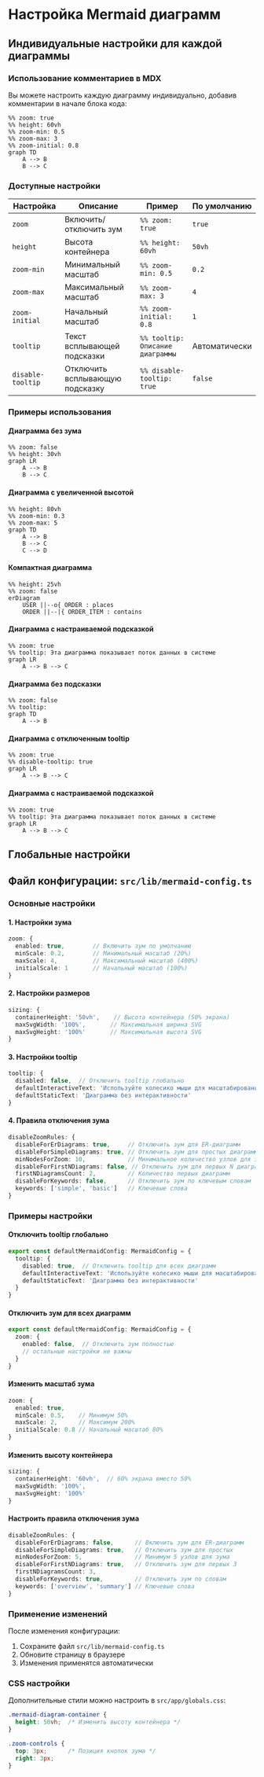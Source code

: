 # Настройка Mermaid диаграмм

## Индивидуальные настройки для каждой диаграммы

### Использование комментариев в MDX

Вы можете настроить каждую диаграмму индивидуально, добавив комментарии в начале блока кода:

```mermaid
%% zoom: true
%% height: 60vh
%% zoom-min: 0.5
%% zoom-max: 3
%% zoom-initial: 0.8
graph TD
    A --> B
    B --> C
```

### Доступные настройки

| Настройка | Описание | Пример | По умолчанию |
|-----------|----------|--------|--------------|
| `zoom` | Включить/отключить зум | `%% zoom: true` | `true` |
| `height` | Высота контейнера | `%% height: 60vh` | `50vh` |
| `zoom-min` | Минимальный масштаб | `%% zoom-min: 0.5` | `0.2` |
| `zoom-max` | Максимальный масштаб | `%% zoom-max: 3` | `4` |
| `zoom-initial` | Начальный масштаб | `%% zoom-initial: 0.8` | `1` |
| `tooltip` | Текст всплывающей подсказки | `%% tooltip: Описание диаграммы` | Автоматически |
| `disable-tooltip` | Отключить всплывающую подсказку | `%% disable-tooltip: true` | `false` |

### Примеры использования

#### Диаграмма без зума
```mermaid
%% zoom: false
%% height: 30vh
graph LR
    A --> B
    B --> C
```

#### Диаграмма с увеличенной высотой
```mermaid
%% height: 80vh
%% zoom-min: 0.3
%% zoom-max: 5
graph TD
    A --> B
    B --> C
    C --> D
```

#### Компактная диаграмма
```mermaid
%% height: 25vh
%% zoom: false
erDiagram
    USER ||--o{ ORDER : places
    ORDER ||--|{ ORDER_ITEM : contains
```

#### Диаграмма с настраиваемой подсказкой
```mermaid
%% zoom: true
%% tooltip: Эта диаграмма показывает поток данных в системе
graph LR
    A --> B --> C
```

#### Диаграмма без подсказки
```mermaid
%% zoom: false
%% tooltip: 
graph TD
    A --> B
```

#### Диаграмма с отключенным tooltip
```mermaid
%% zoom: true
%% disable-tooltip: true
graph LR
    A --> B --> C
```

#### Диаграмма с настраиваемой подсказкой
```mermaid
%% zoom: true
%% tooltip: Эта диаграмма показывает поток данных в системе
graph LR
    A --> B --> C
```

## Глобальные настройки

## Файл конфигурации: `src/lib/mermaid-config.ts`

### Основные настройки

#### 1. Настройки зума
```typescript
zoom: {
  enabled: true,        // Включить зум по умолчанию
  minScale: 0.2,        // Минимальный масштаб (20%)
  maxScale: 4,          // Максимальный масштаб (400%)
  initialScale: 1       // Начальный масштаб (100%)
}
```

#### 2. Настройки размеров
```typescript
sizing: {
  containerHeight: '50vh',    // Высота контейнера (50% экрана)
  maxSvgWidth: '100%',       // Максимальная ширина SVG
  maxSvgHeight: '100%'       // Максимальная высота SVG
}
```

#### 3. Настройки tooltip
```typescript
tooltip: {
  disabled: false,  // Отключить tooltip глобально
  defaultInteractiveText: 'Используйте колесико мыши для масштабирования...',
  defaultStaticText: 'Диаграмма без интерактивности'
}
```

#### 4. Правила отключения зума
```typescript
disableZoomRules: {
  disableForErDiagrams: true,     // Отключить зум для ER-диаграмм
  disableForSimpleDiagrams: true, // Отключить зум для простых диаграмм
  minNodesForZoom: 10,            // Минимальное количество узлов для зума
  disableForFirstNDiagrams: false, // Отключить зум для первых N диаграмм
  firstNDiagramsCount: 2,         // Количество первых диаграмм
  disableForKeywords: false,      // Отключить зум по ключевым словам
  keywords: ['simple', 'basic']   // Ключевые слова
}
```

### Примеры настройки

#### Отключить tooltip глобально
```typescript
export const defaultMermaidConfig: MermaidConfig = {
  tooltip: {
    disabled: true,  // Отключить tooltip для всех диаграмм
    defaultInteractiveText: 'Используйте колесико мыши для масштабирования...',
    defaultStaticText: 'Диаграмма без интерактивности'
  }
}
```

#### Отключить зум для всех диаграмм
```typescript
export const defaultMermaidConfig: MermaidConfig = {
  zoom: {
    enabled: false,  // Отключить зум полностью
    // остальные настройки не важны
  }
}
```

#### Изменить масштаб зума
```typescript
zoom: {
  enabled: true,
  minScale: 0.5,    // Минимум 50%
  maxScale: 2,      // Максимум 200%
  initialScale: 0.8 // Начальный масштаб 80%
}
```

#### Изменить высоту контейнера
```typescript
sizing: {
  containerHeight: '60vh',  // 60% экрана вместо 50%
  maxSvgWidth: '100%',
  maxSvgHeight: '100%'
}
```

#### Настроить правила отключения зума
```typescript
disableZoomRules: {
  disableForErDiagrams: false,      // Включить зум для ER-диаграмм
  disableForSimpleDiagrams: true,   // Отключить зум для простых
  minNodesForZoom: 5,               // Минимум 5 узлов для зума
  disableForFirstNDiagrams: true,   // Отключить зум для первых 3
  firstNDiagramsCount: 3,
  disableForKeywords: true,         // Отключить зум по словам
  keywords: ['overview', 'summary'] // Ключевые слова
}
```

### Применение изменений

После изменения конфигурации:
1. Сохраните файл `src/lib/mermaid-config.ts`
2. Обновите страницу в браузере
3. Изменения применятся автоматически

### CSS настройки

Дополнительные стили можно настроить в `src/app/globals.css`:

```css
.mermaid-diagram-container {
  height: 50vh;  /* Изменить высоту контейнера */
}

.zoom-controls {
  top: 3px;      /* Позиция кнопок зума */
  right: 3px;
}
```
